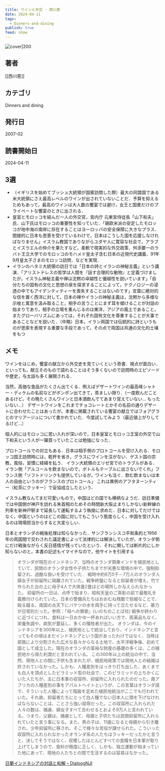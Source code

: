 ```yaml
---
title: ワインと外交 - 西川恵
date: 2024-04-11
tags:
  - Dinners-and-dining
publish: true
feed: show
---
```

![cover|200](http://books.google.com/books/content?id=xNPAPAAACAAJ&printsec=frontcover&img=1&zoom=1&source=gbs_api)
## 著者
[[西川恵]]
## カテゴリ
Dinners and dining
## 発行日
2007-02
## 読書開始日
2024-04-11

## 3選
 - （イギリスを始めてブッシュ大統領が国賓訪問した際）最大の同盟国である米大統領にさえ最高レベルのワインが出されていないことだ．予算を抑えるためもあって，最高のワインは大人数の饗宴では避け，女王と国賓だけのプライベートな饗宴のときに出される．
 - 皇室とモロッコを結んだ一人の外交官，宮内庁 元東宮侍従長「山下和夫」氏．山下氏はモロッコの重要性を知っていた．「親欧米派の安定したモロッコが地中海の南岸に存在することはヨーロッパの安全保障に大きなプラス．間接的に日本も恩恵を受けているわけで，日本はこうした国を応援しなければなりません」イスラム教国でありながらユダヤ人に寛容な社会で，アラブとイスラエルの仲介を果たすなど，柔軟で現実的な外交政策．舛添要一のラバト王立大学でのモロッコのモハメド皇太子含む日本の近現代史講義．91年9月皇太子さまのモロッコ訪問．などを実現．
 - イランのハタミ大統領の訪日では「日本の詩とイランの神秘主義」という講演．「アリストテレスの哲学は人間を『話す合理的な動物』と定義づけましたが，イスラム神秘主義や禅は沈黙の卓越性と優越性を説いています」「自分たちの固有の文化と思想の泉を探求することによって，テクノロジーの浸透の中でもアイデンティティーを喪失することはないのです」言葉に絶対的な信を置く西洋に対して，日本の禅やイランの神秘主義は，沈黙から多様な示唆と寓意を汲み取ること，相手の言うことにまず耳を傾けることが対話の始まりであり，相手の立場を重んじるのは東洋，アジアの風土であること，またグローバリズムにあっては，それぞれ固有文化を尊重することが大事であることなどを説いた．（中略）日本，イラン両国では伝統的に詩というものが思索を表現する重要な手段であって，その点で両国は共通の文化的土壌をもつ
## メモ
ワインをはじめ，饗宴の献立から外交史を見ていくという奇書．視点が面白い．といっても，献立そのもので語れることはそう多くないので訪問時のエピソードや歴史，与太話も多く展開される．

当然，高価な食品がたくさん出てくる．例えばデザートワインの最高峰シャトー・ディケムの名前などがポンポン出てきて，羨ましい限り．（一度飲んだことあるけど，その晩たくさんワインと日本酒飲んでてあまり覚えていない… もったいない…）
デザートワインをこれまでチョコレートとかその名前の通りデザートに合わせたことはあったが，本書に掲載されている饗宴の献立ではフォアグラとのマリアージュについて書かれていた．今度試してみよう（最近値上がりしてるけど…）

個人的にはモロッコに思い入れが深いので，日本皇室とモロッコ王室の外交で山下和夫という人が一躍買っていたことは勉強になった．

プロトコールでの対立もある．日本は相手側のプロトコールを受け入れる．モロッコ国王訪問時には，乾杯を省き，グラスにワインを注がない．ゲスト国の宗教，風俗，習慣に経緯を払う．
イラン大統領のエリゼ宮でのトラブルがある．イラン側「アルコールを飲まないので，ボトルもテーブルに出さないでくれ」フランス側「ソフトドリンクも提供しているが，ワインも注ぐ．飲む飲まないは本人の自由というのがフランスのプロトコール」
これは異例のアフタヌーンティー（紅茶にクッキー）で妥協成立したという．

イスラム教なんてまだ可愛いもので，中国はどの国でも横柄なようだ．訪日準備では中国側が神戸を訪れる朱首相のためその時間新大阪止まりしかない新幹線の列車を新神戸駅まで延長して運転するよう執拗に求めた．日本に対してだけではなく，中国というのはどこの国に対してもこういう態度らしく，中国を受け入れるのは現場担当からすると大変らしい．

日本とオランダの戦後処理は知らなかった．サンフランシスコ平和条約と1956年の両国間で交わされた議定書によって法律的には解決していたが，オランダ側にだけ戦後ながらく反日感情が残っていたという．それに関しては断片的にしか知らないのと，本書の記述もイマイチなので，他サイトを引用する

> オランダが現在のインドネシア、当時のオランダ領東インドを植民地としていて、民間のオランダ女性や子供たちまでが劣悪な環境の中で、強制抑留され、過酷な扱いを受けていた．
> 戦時中約6万5千－7万人のオランダ人婦女子が抑留所に隔離されていた。戦争終盤になると抑留者が増え、竹で作られた台の上に母子4人で大体畳2畳ほどの場所しか与えられなかった。
> 抑留所の一日は、点呼で始まり、昭和天皇のご真影の前で最敬礼を義務付けられていた。日本の警備兵たちはおおむね残酷で些細なことで、殴る蹴る、南国の炎天下にバケツの水を両手に持って立たせるなど、暴力が日常的だった。参照：「母への賛歌」(いのちのことば社)
戦争が終わりに近づくにつれ、食料は一日おかゆ一杯あればいい方で、医薬品もなく、栄養失調や、病気が蔓延し、多くの犠牲者が出た。
オランダは、今のインドネシアを300年以上、植民地として統治しており、インドネシアと言ってもその頃はまだインドネシアという国があったわけではなく、当時は部族により分割された広大な島々からなる土地で、太平洋戦争後、初めて国として成立した。現在のオランダの富裕な財産の基礎の多くは、この植民地から得た利潤だと言われている。
この300年以上の統治の中で、当然、現地人との間に子供も生まれたが、植民地政策では現地人との結婚は許されていなかった。しかも、人種差別をはっきり打ち出した、あくまでも白人を頂点としたピラミッド型の社会で、このピラミッドの上ちかくにいた人たちが、主に日本軍の収容所、抑留所に入れられたのだった。南アフリカの人種差別の事をアパルトヘイトというが、この言葉はオランダ語で、そういった人種によって階級を定めた植民地統治がここでも行われていた。それ故、抑留者たちにとって白人種でない日本人に頭を下げなければならないことは、ことさら強い屈辱だった。この収容所に入れられた人々の数は、捕虜、婦女子すべて合わせるとおよそ9万人と言われている。つまり、父親は、捕虜として、母親と子供たちは民間抑留所に入れられていたと言う事になる。また、男の子は、11歳になると母親から引き離され、少年抑留所に移され、そこで様々な苦役が課せられた。こういった収容所に入れられなかったオランダ系の人たちはラッキーだったかと言うと、決してそうではなく、収穫したほとんどすべての食糧を日本軍が取り上げてしまうので、食料が極度に乏しく、しかも、独立運動が始まっていた地にあって、現地の人たちとの間で生活するのは容易はなかった。

[日蘭インドネシアの対話と和解 – DialoogNJI](https://www.dialoognji.org/ja/%E6%97%A5%E8%98%AD%E3%82%A4%E3%83%B3%E3%83%89%E3%83%8D%E3%82%B7%E3%82%A2%E3%81%AE%E5%AF%BE%E8%A9%B1%E3%81%A8%E5%92%8C%E8%A7%A3/)

